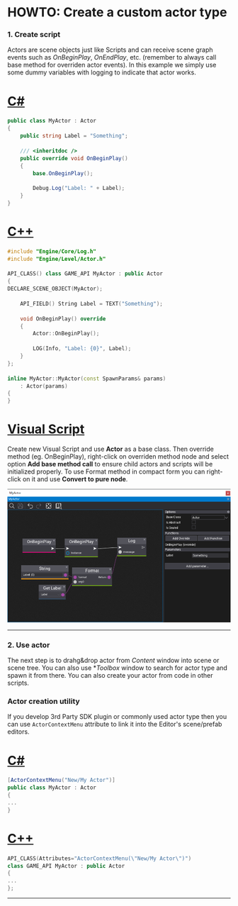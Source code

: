 # HOWTO: Create a custom actor type

### 1. Create script

Actors are scene objects just like Scripts and can receive scene graph events such as *OnBeginPlay*, *OnEndPlay*, etc. (remember to always call base method for overriden actor events). In this example we simply use some dummy variables with logging to indicate that actor works.

# [C#](#tab/code-csharp)
```cs
public class MyActor : Actor
{
    public string Label = "Something";

    /// <inheritdoc />
    public override void OnBeginPlay()
    {
        base.OnBeginPlay();

        Debug.Log("Label: " + Label);
    }
}
```
# [C++](#tab/code-cpp)
```cpp
#include "Engine/Core/Log.h"
#include "Engine/Level/Actor.h"

API_CLASS() class GAME_API MyActor : public Actor
{
DECLARE_SCENE_OBJECT(MyActor);

    API_FIELD() String Label = TEXT("Something");

    void OnBeginPlay() override
    {
        Actor::OnBeginPlay();

        LOG(Info, "Label: {0}", Label);
    }
};

inline MyActor::MyActor(const SpawnParams& params)
    : Actor(params)
{
}
```
# [Visual Script](#tab/code-vs)
Create new Visual Script and use **Actor** as a base class. Then override method (eg. OnBeginPlay), right-click on overriden method node and select option **Add base method call** to ensure child actors and scripts will be initialized properly. To use Format method in compact form you can right-click on it and use **Convert to pure node**.

![Custom Actor Visual Script](media/custom-actor-vs.png)
***

### 2. Use actor

The next step is to drahg&drop actor from *Content* window into scene or scene tree. You can also use **Toolbox* window to search for actor type and spawn it from there. You can also create your actor from code in other scripts.

### Actor creation utility

If you develop 3rd Party SDK plugin or commonly used actor type then you can use `ActorContextMenu` attribute to link it into the Editor's scene/prefab editors.

# [C#](#tab/code-csharp)
```cs
[ActorContextMenu("New/My Actor")]
public class MyActor : Actor
{
...
}
```
# [C++](#tab/code-cpp)
```cpp
API_CLASS(Attributes="ActorContextMenu(\"New/My Actor\")")
class GAME_API MyActor : public Actor
{
...
};
```
***
